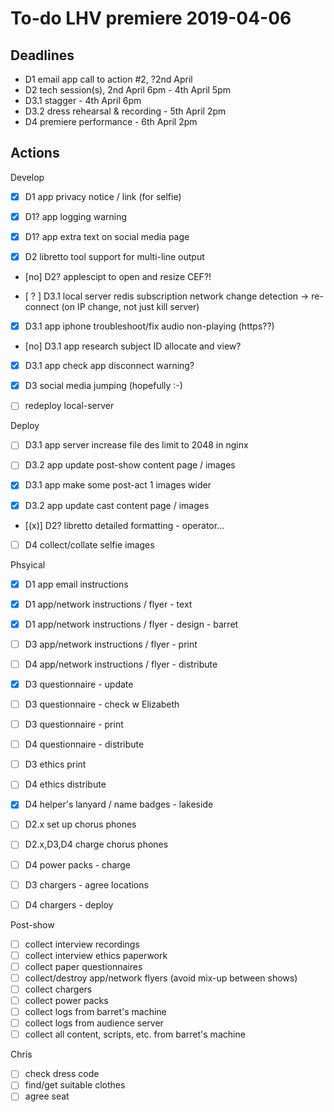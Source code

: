 # To-do LHV premiere 2019-04-06

## Deadlines

- D1 email app call to action #2, ?2nd April
- D2 tech session(s), 2nd April 6pm - 4th April 5pm
- D3.1 stagger - 4th April 6pm
- D3.2 dress rehearsal & recording - 5th April 2pm
- D4 premiere performance - 6th April 2pm

## Actions

Develop

- [x] D1 app privacy notice / link (for selfie)
- [x] D1? app logging warning
- [x] D1? app extra text on social media page 

- [x] D2 libretto tool support for multi-line output

- [no] D2? applescipt to open and resize CEF?!

- [ ? ] D3.1 local server redis subscription network change detection -> re-connect (on IP change, not just kill server)

- [x] D3.1 app iphone troubleshoot/fix audio non-playing (https??)
- [no] D3.1 app research subject ID allocate and view?
- [x] D3.1 app check app disconnect warning?

- [x] D3 social media jumping (hopefully :-)
- [ ] redeploy local-server

Deploy

- [ ] D3.1 app server increase file des limit to 2048 in nginx

- [ ] D3.2 app update post-show content page / images
- [x] D3.1 app make some post-act 1 images wider
- [x] D3.2 app update cast content page / images

- [(x)] D2? libretto detailed formatting - operator...

- [ ] D4 collect/collate selfie images


Phsyical

- [x] D1 app email instructions
- [x] D1 app/network instructions / flyer - text
- [x] D1 app/network instructions / flyer - design - barret
- [ ] D3 app/network instructions / flyer - print
- [ ] D4 app/network instructions / flyer - distribute

- [x] D3 questionnaire - update
- [ ] D3 questionnaire - check w Elizabeth
- [ ] D3 questionnaire - print
- [ ] D4 questionnaire - distribute

- [ ] D3 ethics print
- [ ] D4 ethics distribute

- [x] D4 helper's lanyard / name badges - lakeside

- [ ] D2.x set up chorus phones
- [ ] D2.x,D3,D4 charge chorus phones
- [ ] D4 power packs - charge
- [ ] D3 chargers - agree locations
- [ ] D4 chargers - deploy

Post-show

- [ ] collect interview recordings
- [ ] collect interview ethics paperwork
- [ ] collect paper questionnaires
- [ ] collect/destroy app/network flyers (avoid mix-up between shows)
- [ ] collect chargers
- [ ] collect power packs
- [ ] collect logs from barret's machine
- [ ] collect logs from audience server
- [ ] collect all content, scripts, etc. from barret's machine

Chris

- [ ] check dress code
- [ ] find/get suitable clothes
- [ ] agree seat
